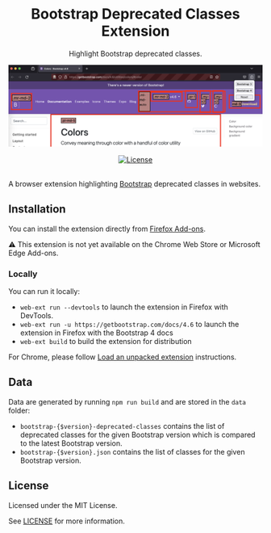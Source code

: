 <div align="center">
  <h1>Bootstrap Deprecated Classes Extension</h1>
  <p>Highlight Bootstrap deprecated classes.</p>
  <p>
    <a href="images/bootstrap-deprecated-classes-extension.png" title="Screenshot of the Bootstrap Deprecated Classes Extension">
      <img alt="Screenshot of the Bootstrap Deprecated Classes Extension" src="images/bootstrap-deprecated-classes-extension.png" width="800" />
    </a>
  </p>
</div>

<div align="center">
  <a href="https://github.com/julien-deramond/bootstrap-deprecated-classes-extension/blob/main/LICENSE">
    <img alt="License" src="https://badgen.net/github/license/julien-deramond/bootstrap-deprecated-classes-extension"/>
  </a>
  <br/><br/>
</div>

A browser extension highlighting [Bootstrap](https://getbootstrap.com/) deprecated classes in websites.

## Installation

You can install the extension directly from [Firefox Add-ons](https://addons.mozilla.org/firefox/addon/bootstrap-deprecated-classes/).

:warning: This extension is not yet available on the Chrome Web Store or Microsoft Edge Add-ons.

### Locally

You can run it locally:

* `web-ext run --devtools` to launch the extension in Firefox with DevTools.
* `web-ext run -u https://getbootstrap.com/docs/4.6` to launch the extension in Firefox with the Bootstrap 4 docs
* `web-ext build` to build the extension for distribution

For Chrome, please follow [Load an unpacked extension](https://developer.chrome.com/docs/extensions/mv3/getstarted/development-basics/#load-unpacked) instructions.

## Data

Data are generated by running `npm run build` and are stored in the `data` folder:
* `bootstrap-{$version}-deprecated-classes` contains the list of deprecated classes for the given Bootstrap version which is compared to the latest Bootstrap version.
* `bootstrap-{$version}.json` contains the list of classes for the given Bootstrap version.

## License

Licensed under the MIT License.

See [LICENSE](https://github.com/julien-deramond/bootstrap-deprecated-classes-extension/blob/main/LICENSE) for more information.
